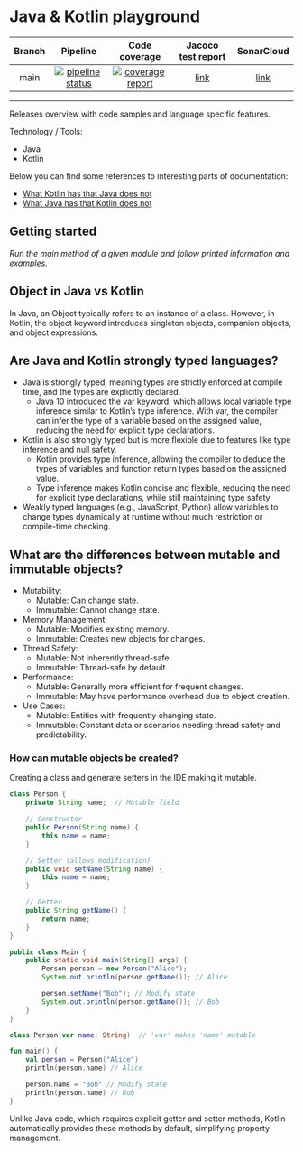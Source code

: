 # Java & Kotlin playground

| Branch |                                                                                            Pipeline                                                                                            |                                                                                         Code coverage                                                                                          |                                       Jacoco test report                                        |                                 SonarCloud                                 |
|:------:|:----------------------------------------------------------------------------------------------------------------------------------------------------------------------------------------------:|:----------------------------------------------------------------------------------------------------------------------------------------------------------------------------------------------:|:-----------------------------------------------------------------------------------------------:|:--------------------------------------------------------------------------:|
|  main  | [![pipeline status](https://gitlab.com/ShowMeYourCodeYouTube/java-kotlin-playground/badges/main/pipeline.svg)](https://gitlab.com/ShowMeYourCodeYouTube/java-kotlin-playground/-/commits/main) | [![coverage report](https://gitlab.com/ShowMeYourCodeYouTube/java-kotlin-playground/badges/main/coverage.svg)](https://gitlab.com/ShowMeYourCodeYouTube/java-kotlin-playground/-/commits/main) | [link](https://showmeyourcodeyoutube.gitlab.io/java-kotlin-playground/jacoco-report/index.html) | [link](https://sonarcloud.io/organizations/showmeyourcodeyoutube/projects) |

---


Releases overview with code samples and language specific features.

Technology / Tools:
- Java
- Kotlin

Below you can find some references to interesting parts of documentation:
- [What Kotlin has that Java does not](https://kotlinlang.org/docs/comparison-to-java.html#what-kotlin-has-that-java-does-not)
- [What Java has that Kotlin does not](https://kotlinlang.org/docs/comparison-to-java.html#what-java-has-that-kotlin-does-not)

## Getting started

*Run the main method of a given module and follow printed information and examples.*


## Object in Java vs Kotlin

In Java, an Object typically refers to an instance of a class. However, in Kotlin, the object keyword introduces singleton objects, companion objects, and object expressions.

## Are Java and Kotlin strongly typed languages?

- Java is strongly typed, meaning types are strictly enforced at compile time, and the types are explicitly declared.
  - Java 10 introduced the var keyword, which allows local variable type inference similar to Kotlin’s type inference. With var, the compiler can infer the type of a variable based on the assigned value, reducing the need for explicit type declarations.
- Kotlin is also strongly typed but is more flexible due to features like type inference and null safety.
  - Kotlin provides type inference, allowing the compiler to deduce the types of variables and function return types based on the assigned value.
  - Type inference makes Kotlin concise and flexible, reducing the need for explicit type declarations, while still maintaining type safety.
- Weakly typed languages (e.g., JavaScript, Python) allow variables to change types dynamically at runtime without much restriction or compile-time checking.

## What are the differences between mutable and immutable objects?

- Mutability:
    - Mutable: Can change state.
    - Immutable: Cannot change state.
- Memory Management:
    - Mutable: Modifies existing memory.
    - Immutable: Creates new objects for changes.
- Thread Safety:
    - Mutable: Not inherently thread-safe.
    - Immutable: Thread-safe by default.
- Performance:
    - Mutable: Generally more efficient for frequent changes.
    - Immutable: May have performance overhead due to object creation.
- Use Cases:
    - Mutable: Entities with frequently changing state.
    - Immutable: Constant data or scenarios needing thread safety and predictability.

### How can mutable objects be created?

Creating a class and generate setters in the IDE making it mutable.

```java
class Person {
    private String name;  // Mutable field

    // Constructor
    public Person(String name) {
        this.name = name;
    }

    // Setter (allows modification)
    public void setName(String name) {
        this.name = name;
    }

    // Getter
    public String getName() {
        return name;
    }
}

public class Main {
    public static void main(String[] args) {
        Person person = new Person("Alice");
        System.out.println(person.getName()); // Alice

        person.setName("Bob"); // Modify state
        System.out.println(person.getName()); // Bob
    }
}
```

```kotlin
class Person(var name: String)  // 'var' makes 'name' mutable

fun main() {
    val person = Person("Alice")
    println(person.name) // Alice

    person.name = "Bob" // Modify state
    println(person.name) // Bob
}
```

Unlike Java code, which requires explicit getter and setter methods, Kotlin automatically provides these methods by default, simplifying property management.
